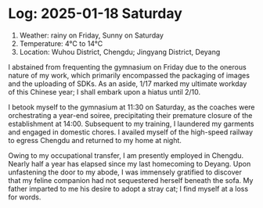 # Log: 2025-01-18 Saturday

1. Weather: rainy on Friday, Sunny on Saturday
2. Temperature: 4°C to 14°C
3. Location: Wuhou District, Chengdu; Jingyang District, Deyang

I abstained from frequenting the gymnasium on Friday due to the onerous nature of my work, which primarily encompassed the packaging of images and the uploading of SDKs. As an aside, 1/17 marked my ultimate workday of this Chinese year; I shall embark upon a hiatus until 2/10.

I betook myself to the gymnasium at 11:30 on Saturday, as the coaches were orchestrating a year-end soiree, precipitating their premature closure of the establishment at 14:00. Subsequent to my training, I laundered my garments and engaged in domestic chores. I availed myself of the high-speed railway to egress Chengdu and returned to my home at night.

Owing to my occupational transfer, I am presently employed in Chengdu. Nearly half a year has elapsed since my last homecoming to Deyang. Upon unfastening the door to my abode, I was immensely gratified to discover that my feline companion had not sequestered herself beneath the sofa. My father imparted to me his desire to adopt a stray cat; I find myself at a loss for words.